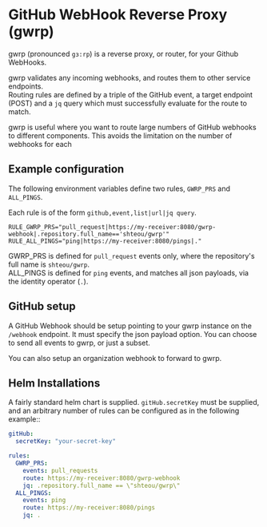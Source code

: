 # GitHub WebHook Reverse Proxy (gwrp)

gwrp (pronounced `gɜ:rp`) is a reverse proxy, or router, for your Github WebHooks.

gwrp validates any incoming webhooks, and routes them to other service endpoints.  
Routing rules are defined by a triple of the GitHub event, a target endpoint (POST)
and a `jq` query which must successfully evaluate for the route to match.

gwrp is useful where you want to route large numbers of GitHub webhooks to different components. This
avoids the limitation on the number of webhooks for each

## Example configuration

The following environment variables define two rules, `GWRP_PRS` and `ALL_PINGS`.

Each rule is of the form `github,event,list|url|jq query`.

```
RULE_GWRP_PRS="pull_request|https://my-receiver:8080/gwrp-webhook|.repository.full_name=='shteou/gwrp'"
RULE_ALL_PINGS="ping|https://my-receiver:8080/pings|."
```

GWRP_PRS is defined for `pull_request` events only, where the repository's full name is `shteou/gwrp`.  
ALL_PINGS is defined for `ping` events, and matches all json payloads, via the identity operator (`.`).

## GitHub setup

A GitHub Webhook should be setup pointing to your gwrp instance on the `/webhook` endpoint. It must specify
the json payload option. You can choose to send all events to gwrp, or just a subset.

You can also setup an organization webhook to forward to gwrp.

## Helm Installations

A fairly standard helm chart is supplied. `gitHub.secretKey` must be supplied, and an arbitrary number
of rules can be configured as in the following example::

```yaml
gitHub:
  secretKey: "your-secret-key"

rules:
  GWRP_PRS:
    events: pull_requests
    route: https://my-receiver:8080/gwrp-webhook
    jq: .repository.full_name == \"shteou/gwrp\"
  ALL_PINGS:
    events: ping
    route: https://my-receiver:8080/pings
    jq: .
```

